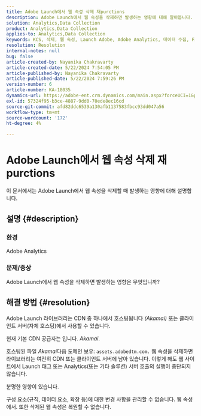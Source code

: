 ```yaml
---
title: Adobe Launch에서 웹 속성 삭제 재purctions
description: Adobe Launch에서 웹 속성을 삭제하면 발생하는 영향에 대해 알아봅니다.
solution: Analytics,Data Collection
product: Analytics,Data Collection
applies-to: Analytics,Data Collection
keywords: KCS, 삭제, 웹 속성, Launch Adobe, Adobe Analytics, 데이터 수집, FAQ
resolution: Resolution
internal-notes: null
bug: false
article-created-by: Nayanika Chakravarty
article-created-date: 5/22/2024 7:54:05 PM
article-published-by: Nayanika Chakravarty
article-published-date: 5/22/2024 7:59:26 PM
version-number: 6
article-number: KA-18035
dynamics-url: https://adobe-ent.crm.dynamics.com/main.aspx?forceUCI=1&pagetype=entityrecord&etn=knowledgearticle&id=f3389008-7518-ef11-9f8a-6045bd026dc7
exl-id: 57324f95-b3ce-4887-9dd0-70ede8ec16cd
source-git-commit: afd82ddc6539a130afb1137583fbcc93dd047a56
workflow-type: tm+mt
source-wordcount: '172'
ht-degree: 4%

---
```


# Adobe Launch에서 웹 속성 삭제 재purctions


이 문서에서는 Adobe Launch에서 웹 속성을 삭제할 때 발생하는 영향에 대해 설명합니다.

## 설명 {#description}


### <b>환경</b>

Adobe Analytics

### <b>문제/증상</b>

Adobe Launch에서 웹 속성을 삭제하면 발생하는 영향은 무엇입니까?


## 해결 방법 {#resolution}


Adobe Launch 라이브러리는 CDN 중 하나에서 호스팅됩니다 *(Akamai)* 또는 클라이언트 서버(자체 호스팅)에서 사용할 수 있습니다.

현재 기본 CDN 공급자는 입니다. *Akamai*.

호스팅된 파일 *Akamai*&#x200B;다음 도메인 보유: `assets.adobedtm.com.` 웹 속성을 삭제하면 라이브러리는 여전히 CDN 또는 클라이언트 서버에 남아 있습니다. 이렇게 해도 웹 사이트에서 Launch 태그 또는 Analytics(또는 기타 솔루션) 서버 호출의 실행이 중단되지 않습니다.

분명한 영향이 있습니다.

구성 요소(규칙, 데이터 요소, 확장 등)에 대한 변경 사항을 관리할 수 없습니다. 웹 속성에서. 또한 삭제된 웹 속성은 복원할 수 없습니다.
